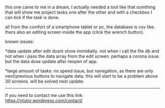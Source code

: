 this one came to me in a dream, I actually needed a tool like that
somthing that will show me project tasks one after the other and with a checkbox I can
tick if the task is done.

all from the comfort of a smartphone tablet or pc, the database is csv like.
thers also an editing screen inside the app (click the wrench button).

known issues:

*data update after edit dosnt show immidiatly.
not when i call the file db and not when i pass the data array from
the edit screen. perhaps a corona issue.
but the data dose update after reopen of app.

*large amount of tasks: no speed issue, but navegation, as there are
only next/previous buttons to navigate data.
this will start to be a problem above 30 screens.
will be solved next update.

----------------------------------------

if you need to contact me use this link:
https://ytutor.wordpress.com/contact/
